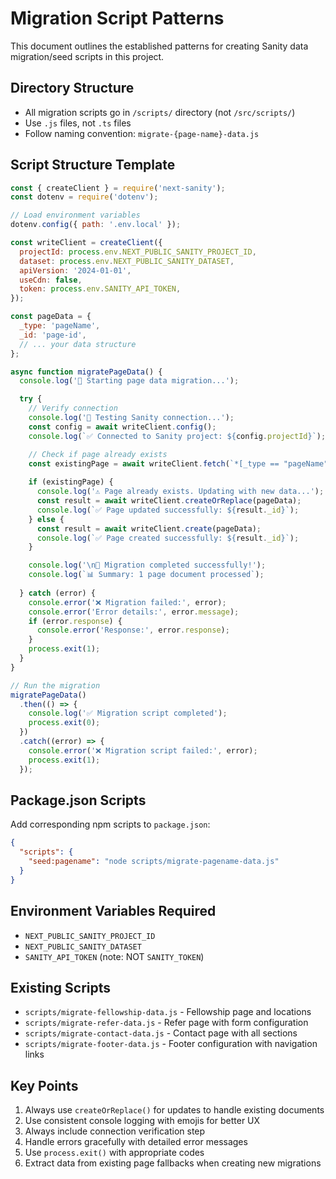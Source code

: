 # Migration Script Patterns

This document outlines the established patterns for creating Sanity data migration/seed scripts in this project.

## Directory Structure
- All migration scripts go in `/scripts/` directory (not `/src/scripts/`)
- Use `.js` files, not `.ts` files
- Follow naming convention: `migrate-{page-name}-data.js`

## Script Structure Template

```javascript
const { createClient } = require('next-sanity');
const dotenv = require('dotenv');

// Load environment variables
dotenv.config({ path: '.env.local' });

const writeClient = createClient({
  projectId: process.env.NEXT_PUBLIC_SANITY_PROJECT_ID,
  dataset: process.env.NEXT_PUBLIC_SANITY_DATASET,
  apiVersion: '2024-01-01',
  useCdn: false,
  token: process.env.SANITY_API_TOKEN,
});

const pageData = {
  _type: 'pageName',
  _id: 'page-id',
  // ... your data structure
};

async function migratePageData() {
  console.log('🚀 Starting page data migration...');

  try {
    // Verify connection
    console.log('🔌 Testing Sanity connection...');
    const config = await writeClient.config();
    console.log(`✅ Connected to Sanity project: ${config.projectId}`);

    // Check if page already exists
    const existingPage = await writeClient.fetch(`*[_type == "pageName" && _id == "page-id"][0]`);
    
    if (existingPage) {
      console.log('⚠️ Page already exists. Updating with new data...');
      const result = await writeClient.createOrReplace(pageData);
      console.log(`✅ Page updated successfully: ${result._id}`);
    } else {
      const result = await writeClient.create(pageData);
      console.log(`✅ Page created successfully: ${result._id}`);
    }

    console.log('\n🎉 Migration completed successfully!');
    console.log(`📊 Summary: 1 page document processed`);
    
  } catch (error) {
    console.error('❌ Migration failed:', error);
    console.error('Error details:', error.message);
    if (error.response) {
      console.error('Response:', error.response);
    }
    process.exit(1);
  }
}

// Run the migration
migratePageData()
  .then(() => {
    console.log('✅ Migration script completed');
    process.exit(0);
  })
  .catch((error) => {
    console.error('❌ Migration script failed:', error);
    process.exit(1);
  });
```

## Package.json Scripts
Add corresponding npm scripts to `package.json`:

```json
{
  "scripts": {
    "seed:pagename": "node scripts/migrate-pagename-data.js"
  }
}
```

## Environment Variables Required
- `NEXT_PUBLIC_SANITY_PROJECT_ID`
- `NEXT_PUBLIC_SANITY_DATASET`
- `SANITY_API_TOKEN` (note: NOT `SANITY_TOKEN`)

## Existing Scripts
- `scripts/migrate-fellowship-data.js` - Fellowship page and locations
- `scripts/migrate-refer-data.js` - Refer page with form configuration
- `scripts/migrate-contact-data.js` - Contact page with all sections
- `scripts/migrate-footer-data.js` - Footer configuration with navigation links

## Key Points
1. Always use `createOrReplace()` for updates to handle existing documents
2. Use consistent console logging with emojis for better UX
3. Always include connection verification step
4. Handle errors gracefully with detailed error messages
5. Use `process.exit()` with appropriate codes
6. Extract data from existing page fallbacks when creating new migrations